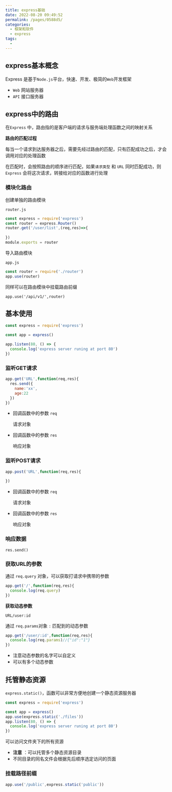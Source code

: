 ```yaml
---
title: express基础
date: 2022-08-20 09:49:52
permalink: /pages/0588d5/
categories:
  - 框架和软件
  - express
tags:
  - 
---
```

## express基本概念

Express 是基于`Node.js`平台，快速、开发、极简的`Web`开发框架

- `Web` 网站服务器
- `API` 接口服务器

## express中的路由

在`Express` 中，路由指的是客户端的请求与服务端处理函数之间的映射关系

**路由的匹配过程**

每当一个请求到达服务器之后，需要先经过路由的匹配，只有匹配成功之后，才会调用对应的处理函数

在匹配时，会按照路由的顺序进行匹配，如果`请求类型` 和 `URL` 同时匹配成功，则`Express` 会将这次请求，转接给对应的函数进行处理

### 模块化路由

创建单独的路由模块

`router.js`

```js
const express = require('express')
const router = express.Router()
router.get('/user/list',(req,res)=>{
  
})
module.exports = router
```

导入路由模块

`app.js`

```js
const router = require('./router')
app.use(router)
```

同样可以在路由模块中挂载路由前缀

`app.use('/api/v1/',router)`







## 基本使用

```js
const express = require('express')

const app = express()

app.listen(80, () => {
  console.log('express server runing at port 80')
})

```



### 监听GET请求

```js
app.get('URL',function(req,res){
  res.send({
    name:'xx',
    age:22
  })
})
```

- 回调函数中的参数 `req`

  请求对象

- 回调函数中的参数 `res`

  响应对象





### 监听POST请求

```js
app.post('URL',function(req,res){
  
})
```

- 回调函数中的参数 `req`

  请求对象

- 回调函数中的参数 `res`

  响应对象



### 响应数据

`res.send()`





### 获取URL的参数

通过 `req.query` 对象，可以获取打请求中携带的参数

```js
app.get('/',function(req,res){
  console.log(req.query)
})
```

**获取动态参数**

`URL/user:id` 

通过 `req.params`对象   `:` 匹配到的动态参数

```js
app.get('/user/:id',function(req,res){
  console.log(req.params)//{"id":"1"}
})
```

- 注意动态参数的名字可以自定义
- 可以有多个动态参数

## 托管静态资源

`express.static()`，函数可以非常方便地创建一个静态资源服务器

```js
const express = require('express')

const app = express()
app.use(express.static('./files'))
app.listen(80, () => {
  console.log('express server runing at port 80')
})
```

可以访问文件夹下的所有资源

- **注意**  ：可以托管多个静态资源目录
- 不同目录的同名文件会根据先后顺序选定访问的页面

### 挂载路径前缀

```js
app.use('/public',express.static('public'))
```



















































